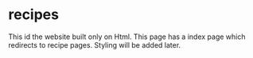# recipes
This id the website built only on Html.
This page has a index page which redirects to recipe pages.
Styling will be added later.